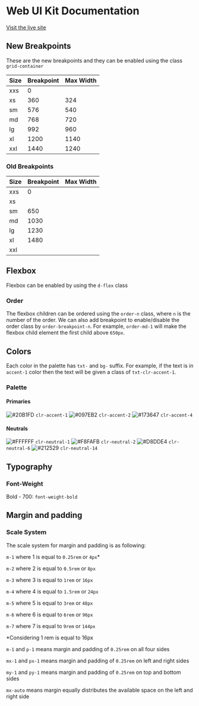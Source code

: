 # Web UI Kit Documentation

[Visit the live site](https://hmdshfq.github.io/wuidocs/)
## New Breakpoints

These are the new breakpoints and they can be enabled using the class `grid-container`

| Size | Breakpoint | Max Width |
|:---- |:---------- |:--------- |
| xxs  | 0          |           |
| xs   | 360        | 324       |
| sm   | 576        | 540       |
| md   | 768        | 720       |
| lg   | 992        | 960       |
| xl   | 1200       | 1140      |
| xxl  | 1440       | 1240      |

### Old Breakpoints

| Size | Breakpoint | Max Width |
| ---- | ---------- | --------- |
| xxs  | 0          |           |
| xs   |            |           |
| sm   | 650        |           |
| md   | 1030       |           |
| lg   | 1230       |           |
| xl   | 1480       |           |
| xxl  |            |           |

## Flexbox

Flexbox can be enabled by using the `d-flex` class

### Order

The flexbox children can be ordered using the `order-n` class, where `n` is the number of the order. We can also add breakpoint to enable/disable the order class by `order-breakpoint-n`.  For example, `order-md-1` will make the flexbox child element the first child above `650px`.

## Colors

Each color in the palette has `txt-` and `bg-` suffix. For example, if the text is in `accent-1` color then the text will be given a class of `txt-clr-accent-1`.

### Palette

#### Primaries

![#20B1FD](https://placehold.co/15x15/20B1FD/20B1FD.png) `clr-accent-1`
![#097EB2](https://placehold.co/15x15/097EB2/097EB2.png) `clr-accent-2`
![#173647](https://placehold.co/15x15/173647/173647.png) `clr-accent-4`

#### Neutrals

![#FFFFFF](https://placehold.co/15x15/FFFFFF/FFFFFF.png) `clr-neutral-1`
![#F8FAFB](https://placehold.co/15x15/F8FAFB/F8FAFB.png) `clr-neutral-2`
![#D8DDE4](https://placehold.co/15x15/D8DDE4/D8DDE4.png) `clr-neutral-6`
![#212529](https://placehold.co/15x15/212529/212529.png) `clr-neutral-14`

## Typography

### Font-Weight

Bold - 700: `font-weight-bold`

## Margin and padding

### Scale System

The scale system for margin and padding is as following:

`m-1` where 1 is equal to `0.25rem` or `4px`\*

`m-2` where 2 is equal to `0.5rem` or `8px`

`m-3` where 3 is equal to `1rem` or `16px`

`m-4` where 4 is equal to `1.5rem` or `24px`

`m-5` where 5 is equal to `3rem` or `48px`

`m-6` where 6 is equal to `6rem` or `96px`

`m-7` where 7 is equal to `9rem` or `144px`

\*Considering 1 rem is equal to 16px

`m-1` and `p-1` means margin and padding of `0.25rem` on all four sides

`mx-1` and `px-1` means margin and padding of `0.25rem` on left and right sides

`my-1` and `py-1` means margin and padding of `0.25rem` on top and bottom sides

`mx-auto` means margin equally distributes the available space on the left and right side
